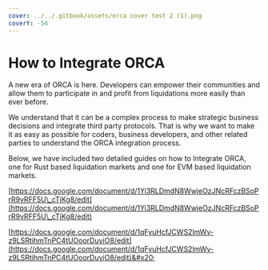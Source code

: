 ```yaml
---
cover: ../../.gitbook/assets/orca cover test 2 (1).png
coverY: -54
---
```


# How to Integrate ORCA

A new era of ORCA is here. Developers can empower their communities and allow them to participate in and profit from liquidations more easily than ever before.

We understand that it can be a complex process to make strategic business decisions and integrate third party protocols. That is why we want to make it as easy as possible for coders, business developers, and other related parties to understand the ORCA integration process.&#x20;

Below, we have included two detailed guides on how to Integrate ORCA, one for Rust based liquidation markets and one for EVM based liquidation markets.

[https://docs.google.com/document/d/1Yi3RLDmdN8WwjeOzJNcRFczBSoPrR9vRFF5U\_cTjKg8/edit](https://docs.google.com/document/d/1Yi3RLDmdN8WwjeOzJNcRFczBSoPrR9vRFF5U\_cTjKg8/edit)

[https://docs.google.com/document/d/1qFyuHcfJCWS2lmWv-z9LSRtihmTnPC4tUOoorDuyiO8/edit](https://docs.google.com/document/d/1qFyuHcfJCWS2lmWv-z9LSRtihmTnPC4tUOoorDuyiO8/edit)&#x20;
